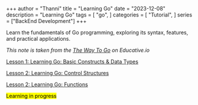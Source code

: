 +++
author = "Thanni"
title = "Learning Go"
date = "2023-12-08"
description = "Learning Go"
tags = [
    "go",
]
categories = [
    "Tutorial",
]
series = ["BackEnd Development"]
+++

Learn the fundamentals of Go programming, exploring its syntax, features, and practical applications.

<!--more-->

_This note is taken from the [The Way To Go](https://www.educative.io/courses/the-way-to-go) on Educative.io_

[Lesson 1: Learning Go: Basic Constructs & Data Types](https://notes.thanni.co/learning-go-basic-constructs-data-types/)

[Lesson 2: Learning Go: Control Structures](https://notes.thanni.co/learning-go-control-structures/)

[Lesson 2: Learning Go: Functions](https://notes.thanni.co/learning-go-functions/)

<mark>Learning in progress</mark>
